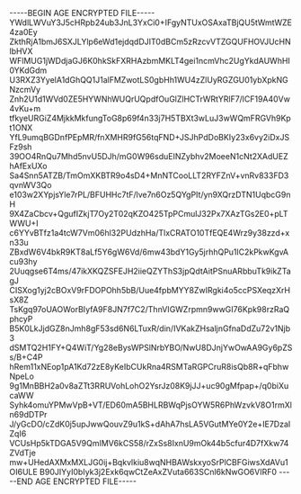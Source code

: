 -----BEGIN AGE ENCRYPTED FILE-----
YWdlLWVuY3J5cHRpb24ub3JnL3YxCi0+IFgyNTUxOSAxaTBjQU5tWmtWZE4za0Ey
ZkthRjA1bmJ6SXJLYlp6eWd1ejdqdDJIT0dBCm5zRzcvVTZGQUFHOVJUcHNlbHVX
WFlMUG1jWDdjaGJ6K0hkSkFXRHAzbmMKLT4gei1ncmVhc2UgYkdAUWhHI0YKdGdm
U3RXZ3YyelA1dGhQQ1J1alFMZwotLS0gbHh1WU4zZlUyRGZGU01ybXpkNGNzcmVy
Znh2U1d1WVd0ZE5HYWNhWUQrUQpdfOuGlZlHCTrWRtYRlF7/lCF19A40Vw4vKu+m
tfkyeURGiZ4MjkkMkfungToG8p69f4n33j7H5TBXt3wLuJ3wWQmFRGVh9Kpt1ONX
YfL9umqBGDnfPEpMR/fnXMHR9fG56tqFND+JSJhPdDoBKIy23x6vy2iDxJSFz9sh
39OO4RnQu7Mhd5nvU5DJh/mG0W96sduEINZybhv2MoeeN1cNt2XAdUEZhAfExUXo
Sa4Snn5ATZB/TmOmXKBTR9o4sD4+MnNTCooLLT2RYFZnV+vnRv833FD3qvnWV3Qo
e103w2XYpjsYle7rPL/BFUHHc7tF/lve7n6Oz5QYgPIt/yn9XQrzDTN1UqbcG9nH
9X4ZaCbcv+QgufIZkjT7Oy2T02qKZO425TpPCmulJ32Px7XAzTGs2E0+pLTWWU+I
c6YYvBTfz1a4tcW7Vm06hl32PUdzhHa/TlxCRATO10TfEQE4Wrz9y38zzd+xn33u
ZBxdW6V4bkR9KT8aLf5Y6gW6Vd/6mw43bdY1Gy5jrhhQPu1lC2kPkwKgvAcu93hy
2Uuqgse6T4ms/47ikXKQZSFEJH2iieQZYThS3jpQdtAitPSnuARbbuTk9ikZTagJ
CISXog1yj2cBOxV9rFDOPOhh5bB/Uue4fpbMYY8ZwIRgki4o5ccPSXeqzXrHsX8Z
TsKgq97oUAOWorBIyfA9F8JN7f7C2/ThnVIGWZrpmn9wwGI76Kpk98rzRaQphcyP
B5K0LkJjdGZ8nJmh8gF53sd6N6LTuxR/din/IVKakZHsaljnGfnaDdZu72v1Njb3
dSMTQ2H1FY+Q4WiT/Yg28eBysWPSlNrbYBO/NwU8DJnjYwOwAA9Gy6pZSs/B+C4P
hRem11xNEop1pA1Kd72zE8yKeIbCUkRna4RSMTaRGPCruR8isQb8R+qFbhwNpeLo
9g1MnBBH2a0v8aZTt3RRUVohLohO2YsrJz08K9jJJ+uc90gMfpap+/q0biXucaWW
Syhk4omuYPMwVpB+VT/ED60mA5BHLRBWqPjsOYW5R6PhWzvkV8O1rmXln69dDTPr
J/yGcDO/cZdK0j5upJwwQouvZ9u1kS+dAhA7hsLA5VGutMYe0Y2e+IE7DzaIZqI6
VCUsHp5kTDGA5V9QmIMV6kCS58/rZxSs8IxnU9mOk44b5cfur4D7fXkw74ZVdTje
mw+UHedAXMxMXLJG0ij+Bqkvlkiu8wqNHBAWskxyoSrPlCBFGiwsXdAVu1OI6ULE
B90JIYyI0bIyk3j2Exk6qwCtZeAxZVuta663SCnl6kNwGO6VIRF0
-----END AGE ENCRYPTED FILE-----
